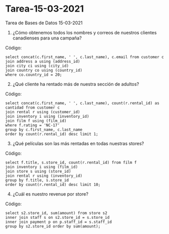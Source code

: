 # Tarea-15-03-2021
Tarea de Bases de Datos 15-03-2021

1. ¿Cómo obtenemos todos los nombres y correos de nuestros clientes canadienses para una campaña?

Código: 

	select concat(c.first_name, ' ', c.last_name), c.email from customer c
	join address a using (address_id)
	join city ci using (city_id)
	join country co using (country_id)
	where co.country_id = 20;

2. ¿Qué cliente ha rentado más de nuestra sección de adultos?

Código:

	select concat(c.first_name, ' ', c.last_name), count(r.rental_id) as cantidad from customer c
	join rental r using (customer_id)
	join inventory i using (inventory_id) 
	join film f using (film_id) 
	where f.rating = 'NC-17'
	group by c.first_name, c.last_name
	order by count(r.rental_id) desc limit 1;

3. ¿Qué películas son las más rentadas en todas nuestras stores?

Código:

	select f.title, s.store_id, count(r.rental_id) from film f
	join inventory i using (film_id) 
	join store s using (store_id)
	join rental r using (inventory_id)
	group by f.title, s.store_id 
	order by count(r.rental_id) desc limit 10;

4. ¿Cuál es nuestro revenue por store?

Código: 

	select s2.store_id, sum(amount) from store s2 
 	inner join staff s on s2.store_id = s.store_id
 	inner join payment p on p.staff_id = s.staff_id
 	group by s2.store_id order by sum(amount);


